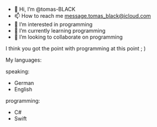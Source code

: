 - 👋 Hi, I’m @tomas-BLACK
- 📫 How to reach me message.tomas_black@icloud.com
- 👀 I’m interested in programming
- 🌱 I’m currently learning programming
- 💞️ I’m looking to collaborate on programming


I think you got the point with programming at this point ; )



My languages:

speaking:
- German
- English

programming:
- C#
- Swift

